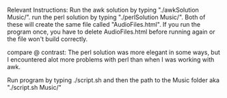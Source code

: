 Relevant Instructions: Run the awk solution by typing "./awkSolution Music/". run the perl solution by typing "./perlSolution Music/". Both of these will create the same file called "AudioFiles.html". If you run the program once, you have to delete AudioFiles.html before running again or the file won't build correctly.

compare @ contrast: The perl solution was more elegant in some ways, but I encountered alot more problems with perl than when I was working with awk.

 Run program by typing ./script.sh and then the path to the Music folder aka "./script.sh Music/"



